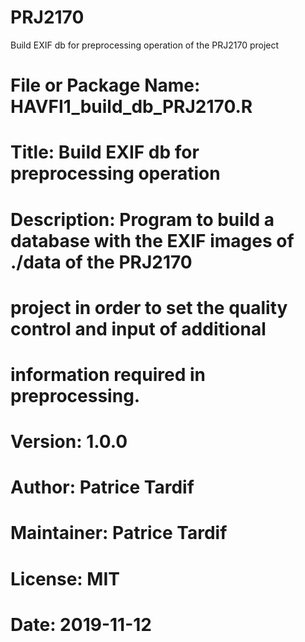 # PRJ2170
Build EXIF db for preprocessing operation of the PRJ2170 project

# File or Package Name: HAVFI1_build_db_PRJ2170.R
# Title: Build EXIF db for preprocessing operation
# Description: Program to build a database with the EXIF images of ./data of the PRJ2170
#             project in order to set the quality control and input of additional
#             information required in preprocessing.
# Version: 1.0.0
# Author: Patrice Tardif
# Maintainer: Patrice Tardif
# License: MIT
# Date: 2019-11-12
